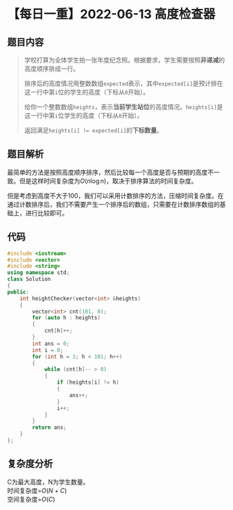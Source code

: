 # 【每日一重】2022-06-13 高度检查器

## 题目内容

> 学校打算为全体学生拍一张年度纪念照。根据要求，学生需要按照**非递减**的高度顺序排成一行。
>
> 排序后的高度情况用整数数组`` expected ``表示，其中`` expected[i] ``是预计排在这一行中第`` i ``位的学生的高度（下标从`` 0 ``开始）。
>
> 给你一个整数数组`` heights ``，表示**当前学生站位**的高度情况。``heights[i]``是这一行中第`` i ``位学生的高度（下标从`` 0 ``开始）。
>
> 返回满足`` heights[i] != expected[i] ``的**下标数量**。

## 题目解析

最简单的方法是按照高度顺序排序，然后比较每一个高度是否与预期的高度不一致。但是这样时间复杂度为$O(n \log n)$，取决于排序算法的时间复杂度。

但是考虑到高度不大于100，我们可以采用计数排序的方法，压缩时间复杂度。在通过计数排序后，我们不需要产生一个排序后的数组，只需要在计数排序数组的基础上，进行比较即可。

## 代码

```cpp
#include <iostream>
#include <vector>
#include <string>
using namespace std;
class Solution
{
public:
    int heightChecker(vector<int> &heights)
    {
        vector<int> cnt(101, 0);
        for (auto h : heights)
        {
            cnt[h]++;
        }
        int ans = 0;
        int i = 0;
        for (int h = 1; h < 101; h++)
        {
            while (cnt[h]-- > 0)
            {
                if (heights[i] != h)
                {
                    ans++;
                }
                i++;
            }
        }
        return ans;
    }
};
```

## 复杂度分析

C为最大高度，N为学生数量。  
时间复杂度=$O(N+C)$  
空间复杂度=$O(C)$
